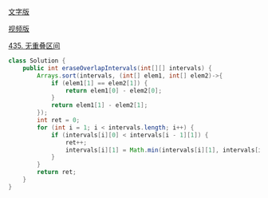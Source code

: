 [文字版](https://programmercarl.com/0435.%E6%97%A0%E9%87%8D%E5%8F%A0%E5%8C%BA%E9%97%B4.html)

[视频版](https://www.bilibili.com/video/BV1A14y1c7E1)

[435. 无重叠区间](https://leetcode.cn/problems/non-overlapping-intervals)

```Java
class Solution {
    public int eraseOverlapIntervals(int[][] intervals) {
        Arrays.sort(intervals, (int[] elem1, int[] elem2)->{
            if (elem1[1] == elem2[1]) {
                return elem1[0] - elem2[0];
            }
            return elem1[1] - elem2[1];
        });
        int ret = 0;
        for (int i = 1; i < intervals.length; i++) {
            if (intervals[i][0] < intervals[i - 1][1]) {
                ret++;
                intervals[i][1] = Math.min(intervals[i][1], intervals[i - 1][1]);
            }
        }
        return ret;
    }
}
```